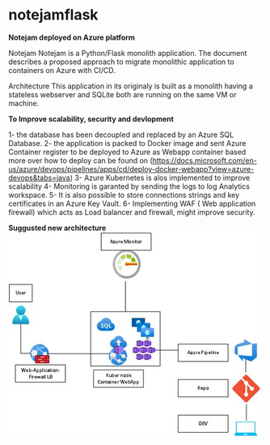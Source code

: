 # notejamflask



**Notejam deployed on  Azure platform**


Notejam Notejam is a Python/Flask monolith application. The document describes a proposed approach to migrate monolithic application to containers on Azure with CI/CD.

Architecture
This application in its originaly is built as a monolith having a stateless webserver and SQLite  both are running on the same VM or machine. 

**To Improve scalability, security and devlopment**

1- the database has been decoupled and replaced by an Azure SQL Database.
2- the application is packed to Docker image and sent Azure Container register to be deployed to Azure as Webapp container based more over how to deploy can be found on (https://docs.microsoft.com/en-us/azure/devops/pipelines/apps/cd/deploy-docker-webapp?view=azure-devops&tabs=java)
3- Azure Kubernetes is alos implemented to improve scalability
4- Monitoring is garanted by sending the logs to log Analytics workspace.
5- It is also possible to store connections strings and key certificates in an Azure Key Vault.
6- Implementing WAF ( Web application firewall) which acts as Load balancer and firewall, might improve security.


**Suggusted new architecture**
![alt text](https://github.com/kasemz/notejamflask/blob/image/notejam.jpg)

